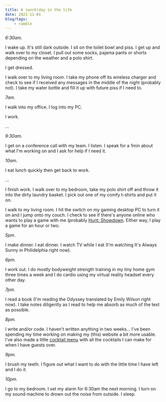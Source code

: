 ```yaml
---
title: A (work)day in the life
date: 2021-11-01
blog/tags:
    - ramble
---
```

_6:30am._

I wake up. It's still dark outside. I sit on the toilet bowl and piss. I get up and walk over to my closet. I pull out some socks, pajama pants or shorts depending on the weather and a polo shirt.

I get dressed.

I walk over to my living room. I take my phone off its wireless charger and check to see if I received any messages in the middle of the night (probably not). I take my water bottle and fill it up with future piss if I need to.

_7am._

I walk into my office. I log into my PC.

I work.

...

_9:30am._

I get on a conference call with my team. I listen. I speak for a 1min about what I'm working on and I ask for help if I need it.

_10am._

I eat lunch quickly then get back to work.

...

I finish work. I walk over to my bedroom, take my polo shirt off and throw it into the dirty laundry basket. I pick out one of my comfy t-shirts and put it on.

I walk to my living room. I hit the switch on my gaming desktop PC to turn it on and I jump onto my couch. I check to see if there's anyone online who wants to play a game with me (probably [Hunt: Showdown](../../../../blog/2020-09-04/). Either way, I play a game for an hour or two.

_5pm._

I make dinner. I eat dinner. I watch TV while I eat (I'm watching It's Always Sunny in Philidelphia right now).

_6pm._

I work out. I do mostly bodyweight strength training in my tiny home gym three times a week and I do cardio using my virtual reality headset every other day.

_7pm._

I read a book (I'm reading the Odyssey translated by Emily Wilson right now). I take notes diligently as I read to help me absorb as much of the text as possible.

_8pm._

I write and/or code. I haven't written anything in two weeks... I've been spending my time working on making my (this) website a bit more usable. I've also made a little [cocktail menu](/cocktails/) with all the cocktails I can make for when I have guests over.


_9pm._

I brush my teeth. I figure out what I want to do with the little time I have left and I do it.

_10pm._

I go to my bedroom. I set my alarm for 6:30am the next morning. I turn on my sound machine to drown out the noise from outside. I sleep.

